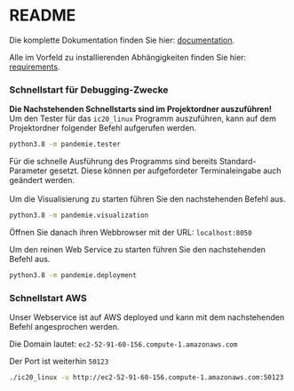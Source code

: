 # README
Die komplette Dokumentation finden Sie hier: [documentation](documents/documentation.md).

Alle im Vorfeld zu installierenden Abhängigkeiten finden Sie hier: [requirements](requirements.txt).

### Schnellstart für Debugging-Zwecke

**Die Nachstehenden Schnellstarts sind im Projektordner auszuführen!**<br>
Um den Tester für das `ic20_linux` Programm auszuführen, kann auf dem Projektordner folgender Befehl aufgerufen werden.
```bash
python3.8 -m pandemie.tester
```
Für die schnelle Ausführung des Programms sind bereits Standard-Parameter gesetzt. Diese können per aufgefordeter
Terminaleingabe auch geändert werden.
<br><br>
Um die Visualisierung zu starten führen Sie den nachstehenden Befehl aus.
```bash
python3.8 -m pandemie.visualization
```
Öffnen Sie danach ihren Webbrowser mit der URL: `localhost:8050`

Um den reinen Web Service zu starten führen Sie den nachstehenden Befehl aus.
```bash
python3.8 -m pandemie.deployment
```

### Schnellstart AWS
Unser Webservice ist auf AWS deployed und kann mit dem nachstehenden Befehl angesprochen werden.

Die Domain lautet: `ec2-52-91-60-156.compute-1.amazonaws.com`

Der Port ist weiterhin `50123`
```bash
./ic20_linux -u http://ec2-52-91-60-156.compute-1.amazonaws.com:50123
```